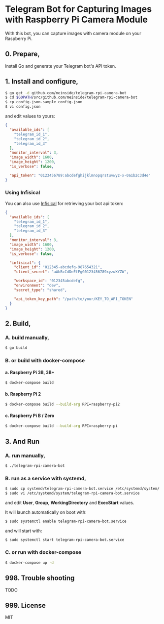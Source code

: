 # Telegram Bot for Capturing Images with Raspberry Pi Camera Module

With this bot, you can capture images with camera module on your Raspberry Pi.

## 0. Prepare,

Install Go and generate your Telegram bot's API token.

## 1. Install and configure,

```bash
$ go get -d github.com/meinside/telegram-rpi-camera-bot
$ cd $GOPATH/src/github.com/meinside/telegram-rpi-camera-bot
$ cp config.json.sample config.json
$ vi config.json
```

and edit values to yours:

```json
{
  "available_ids": [
    "telegram_id_1",
    "telegram_id_2",
    "telegram_id_3"
  ],
  "monitor_interval": 3,
  "image_width": 1600,
  "image_height": 1200,
  "is_verbose": false,

  "api_token": "0123456789:abcdefghijklmnopqrstuvwyz-x-0a1b2c3d4e"
}
```

### Using Infisical

You can also use [Infisical](https://infisical.com/) for retrieving your bot api token:

```json
{
  "available_ids": [
    "telegram_id_1",
    "telegram_id_2",
    "telegram_id_3"
  ],
  "monitor_interval": 3,
  "image_width": 1600,
  "image_height": 1200,
  "is_verbose": false,

  "infisical": {
    "client_id": "012345-abcdefg-987654321",
    "client_secret": "aAbBcCdDeEfFgG0123456789xyzwXYZW",

    "workspace_id": "012345abcdefg",
    "environment": "dev",
    "secret_type": "shared",

    "api_token_key_path": "/path/to/your/KEY_TO_API_TOKEN"
  }
}
```

## 2. Build,

### A. build manually,

```bash
$ go build
```

### B. or build with docker-compose

#### a. Raspberry Pi 3B, 3B+

```bash
$ docker-compose build
```

#### b. Raspberry Pi 2

```bash
$ docker-compose build --build-arg RPI=raspberry-pi2
```

#### c. Raspberry Pi B / Zero

```bash
$ docker-compose build --build-arg RPI=raspberry-pi
```

## 3. And Run

### A. run manually,

```bash
$ ./telegram-rpi-camera-bot
```

### B. run as a service with systemd,

```bash
$ sudo cp systemd/telegram-rpi-camera-bot.service /etc/systemd/system/
$ sudo vi /etc/systemd/system/telegram-rpi-camera-bot.service
```

and edit **User**, **Group**, **WorkingDirectory** and **ExecStart** values.

It will launch automatically on boot with:

```bash
$ sudo systemctl enable telegram-rpi-camera-bot.service
```

and will start with:

```bash
$ sudo systemctl start telegram-rpi-camera-bot.service
```

### C. or run with docker-compose

```bash
$ docker-compose up -d
```

## 998. Trouble shooting

TODO

## 999. License

MIT

